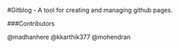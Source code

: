 #Gitblog - A tool for creating and managing github pages. 


###Contributors

@madhanhere
@kkarthik377
@mohendran
